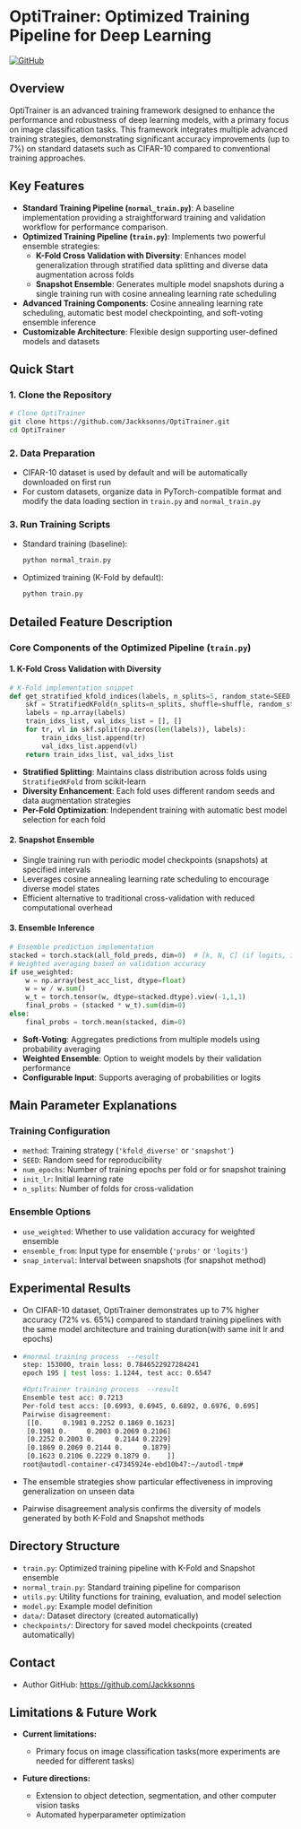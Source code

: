 # OptiTrainer: Optimized Training Pipeline for Deep Learning
[![GitHub](https://img.shields.io/badge/GitHub-Jackksonns-blue?style=flat-square&logo=github)](https://github.com/Jackksonns)
## Overview

OptiTrainer is an advanced training framework designed to enhance the performance and robustness of deep learning models, with a primary focus on image classification tasks. This framework integrates multiple advanced training strategies, demonstrating significant accuracy improvements (up to 7%) on standard datasets such as CIFAR-10 compared to conventional training approaches.

## Key Features

- **Standard Training Pipeline (`normal_train.py`)**: A baseline implementation providing a straightforward training and validation workflow for performance comparison.
- **Optimized Training Pipeline (`train.py`)**: Implements two powerful ensemble strategies:
  - **K-Fold Cross Validation with Diversity**: Enhances model generalization through stratified data splitting and diverse data augmentation across folds
  - **Snapshot Ensemble**: Generates multiple model snapshots during a single training run with cosine annealing learning rate scheduling
- **Advanced Training Components**: Cosine annealing learning rate scheduling, automatic best model checkpointing, and soft-voting ensemble inference
- **Customizable Architecture**: Flexible design supporting user-defined models and datasets

## Quick Start

### 1. Clone the Repository

```bash
# Clone OptiTrainer
git clone https://github.com/Jackksonns/OptiTrainer.git
cd OptiTrainer
```

### 2. Data Preparation

- CIFAR-10 dataset is used by default and will be automatically downloaded on first run
- For custom datasets, organize data in PyTorch-compatible format and modify the data loading section in `train.py` and `normal_train.py`

### 3. Run Training Scripts

- Standard training (baseline):

  ```bash
  python normal_train.py
  ```

- Optimized training (K-Fold by default):

  ```bash
  python train.py
  ```

## Detailed Feature Description

### Core Components of the Optimized Pipeline (`train.py`)

#### 1. K-Fold Cross Validation with Diversity

```python
# K-Fold implementation snippet
def get_stratified_kfold_indices(labels, n_splits=5, random_state=SEED, shuffle=True):
    skf = StratifiedKFold(n_splits=n_splits, shuffle=shuffle, random_state=random_state)
    labels = np.array(labels)
    train_idxs_list, val_idxs_list = [], []
    for tr, vl in skf.split(np.zeros(len(labels)), labels):
        train_idxs_list.append(tr)
        val_idxs_list.append(vl)
    return train_idxs_list, val_idxs_list
```

- **Stratified Splitting**: Maintains class distribution across folds using `StratifiedKFold` from scikit-learn
- **Diversity Enhancement**: Each fold uses different random seeds and data augmentation strategies
- **Per-Fold Optimization**: Independent training with automatic best model selection for each fold

#### 2. Snapshot Ensemble

- Single training run with periodic model checkpoints (snapshots) at specified intervals
- Leverages cosine annealing learning rate scheduling to encourage diverse model states
- Efficient alternative to traditional cross-validation with reduced computational overhead

#### 3. Ensemble Inference

```python
# Ensemble prediction implementation
stacked = torch.stack(all_fold_preds, dim=0)  # [k, N, C] (if logits, it's logits)
# Weighted averaging based on validation accuracy
if use_weighted:
    w = np.array(best_acc_list, dtype=float)
    w = w / w.sum()
    w_t = torch.tensor(w, dtype=stacked.dtype).view(-1,1,1)
    final_probs = (stacked * w_t).sum(dim=0)
else:
    final_probs = torch.mean(stacked, dim=0)
```

- **Soft-Voting**: Aggregates predictions from multiple models using probability averaging
- **Weighted Ensemble**: Option to weight models by their validation performance
- **Configurable Input**: Supports averaging of probabilities or logits

## Main Parameter Explanations

### Training Configuration

- `method`: Training strategy (`'kfold_diverse'` or `'snapshot'`)
- `SEED`: Random seed for reproducibility
- `num_epochs`: Number of training epochs per fold or for snapshot training
- `init_lr`: Initial learning rate
- `n_splits`: Number of folds for cross-validation

### Ensemble Options

- `use_weighted`: Whether to use validation accuracy for weighted ensemble
- `ensemble_from`: Input type for ensemble (`'probs'` or `'logits'`)
- `snap_interval`: Interval between snapshots (for snapshot method)

## Experimental Results

- On CIFAR-10 dataset, OptiTrainer demonstrates up to 7% higher accuracy (72% vs. 65%) compared to standard training pipelines with the same model architecture and training duration(with same init lr and epochs)

- ```bash
  #mormal training process  --result
  step: 153000, train loss: 0.7846522927284241
  epoch 195 | test loss: 1.1244, test acc: 0.6547
  
  #OptiTrainer training process  --result
  Ensemble test acc: 0.7213
  Per-fold test accs: [0.6993, 0.6945, 0.6892, 0.6976, 0.695]
  Pairwise disagreement:
   [[0.     0.1981 0.2252 0.1869 0.1623]
   [0.1981 0.     0.2003 0.2069 0.2106]
   [0.2252 0.2003 0.     0.2144 0.2229]
   [0.1869 0.2069 0.2144 0.     0.1879]
   [0.1623 0.2106 0.2229 0.1879 0.    ]]
  root@autodl-container-c47345924e-ebd10b47:~/autodl-tmp# 
  ```

- The ensemble strategies show particular effectiveness in improving generalization on unseen data

- Pairwise disagreement analysis confirms the diversity of models generated by both K-Fold and Snapshot methods

## Directory Structure

- `train.py`: Optimized training pipeline with K-Fold and Snapshot ensemble
- `normal_train.py`: Standard training pipeline for comparison
- `utils.py`: Utility functions for training, evaluation, and model selection
- `model.py`: Example model definition
- `data/`: Dataset directory (created automatically)
- `checkpoints/`: Directory for saved model checkpoints (created automatically)

## Contact

- Author GitHub: https://github.com/Jackksonns

## Limitations & Future Work

- **Current limitations:**
  - Primary focus on image classification tasks(more experiments are needed for different tasks)

- **Future directions:**
  - Extension to object detection, segmentation, and other computer vision tasks
  - Automated hyperparameter optimization
